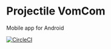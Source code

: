 # Projectile VomCom
 Mobile app for Android

 [![CircleCI](https://circleci.com/gh/miscdats/ProjectileVomCom.svg?style=svg)](https://circleci.com/gh/miscdats/ProjectileVomCom)